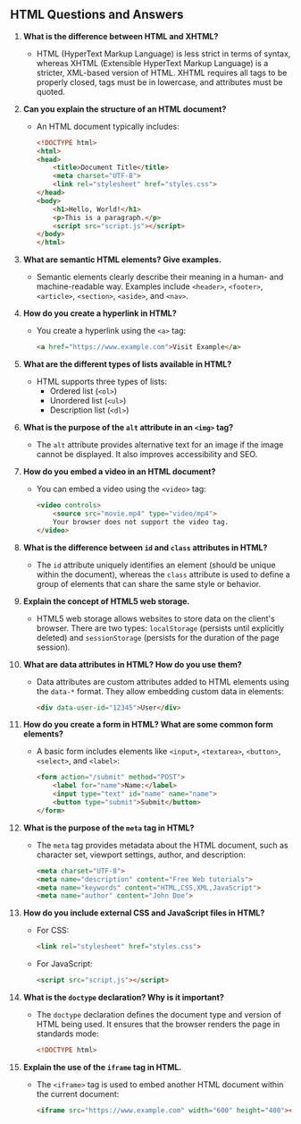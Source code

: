 ## HTML Questions and Answers

1. **What is the difference between HTML and XHTML?**
   - HTML (HyperText Markup Language) is less strict in terms of syntax, whereas XHTML (Extensible HyperText Markup Language) is a stricter, XML-based version of HTML. XHTML requires all tags to be properly closed, tags must be in lowercase, and attributes must be quoted.

2. **Can you explain the structure of an HTML document?**
   - An HTML document typically includes:
     ```html
     <!DOCTYPE html>
     <html>
     <head>
         <title>Document Title</title>
         <meta charset="UTF-8">
         <link rel="stylesheet" href="styles.css">
     </head>
     <body>
         <h1>Hello, World!</h1>
         <p>This is a paragraph.</p>
         <script src="script.js"></script>
     </body>
     </html>
     ```

3. **What are semantic HTML elements? Give examples.**
   - Semantic elements clearly describe their meaning in a human- and machine-readable way. Examples include `<header>`, `<footer>`, `<article>`, `<section>`, `<aside>`, and `<nav>`.

4. **How do you create a hyperlink in HTML?**
   - You create a hyperlink using the `<a>` tag:
     ```html
     <a href="https://www.example.com">Visit Example</a>
     ```

5. **What are the different types of lists available in HTML?**
   - HTML supports three types of lists:
     - Ordered list (`<ol>`)
     - Unordered list (`<ul>`)
     - Description list (`<dl>`)

6. **What is the purpose of the `alt` attribute in an `<img>` tag?**
   - The `alt` attribute provides alternative text for an image if the image cannot be displayed. It also improves accessibility and SEO.

7. **How do you embed a video in an HTML document?**
   - You can embed a video using the `<video>` tag:
     ```html
     <video controls>
         <source src="movie.mp4" type="video/mp4">
         Your browser does not support the video tag.
     </video>
     ```

8. **What is the difference between `id` and `class` attributes in HTML?**
   - The `id` attribute uniquely identifies an element (should be unique within the document), whereas the `class` attribute is used to define a group of elements that can share the same style or behavior.

9. **Explain the concept of HTML5 web storage.**
   - HTML5 web storage allows websites to store data on the client's browser. There are two types: `localStorage` (persists until explicitly deleted) and `sessionStorage` (persists for the duration of the page session).

10. **What are data attributes in HTML? How do you use them?**
    - Data attributes are custom attributes added to HTML elements using the `data-*` format. They allow embedding custom data in elements:
      ```html
      <div data-user-id="12345">User</div>
      ```

11. **How do you create a form in HTML? What are some common form elements?**
    - A basic form includes elements like `<input>`, `<textarea>`, `<button>`, `<select>`, and `<label>`:
      ```html
      <form action="/submit" method="POST">
          <label for="name">Name:</label>
          <input type="text" id="name" name="name">
          <button type="submit">Submit</button>
      </form>
      ```

12. **What is the purpose of the `meta` tag in HTML?**
    - The `meta` tag provides metadata about the HTML document, such as character set, viewport settings, author, and description:
      ```html
      <meta charset="UTF-8">
      <meta name="description" content="Free Web tutorials">
      <meta name="keywords" content="HTML,CSS,XML,JavaScript">
      <meta name="author" content="John Doe">
      ```

13. **How do you include external CSS and JavaScript files in HTML?**
    - For CSS:
      ```html
      <link rel="stylesheet" href="styles.css">
      ```
    - For JavaScript:
      ```html
      <script src="script.js"></script>
      ```

14. **What is the `doctype` declaration? Why is it important?**
    - The `doctype` declaration defines the document type and version of HTML being used. It ensures that the browser renders the page in standards mode:
      ```html
      <!DOCTYPE html>
      ```

15. **Explain the use of the `iframe` tag in HTML.**
    - The `<iframe>` tag is used to embed another HTML document within the current document:
      ```html
      <iframe src="https://www.example.com" width="600" height="400"></iframe>
      ```
